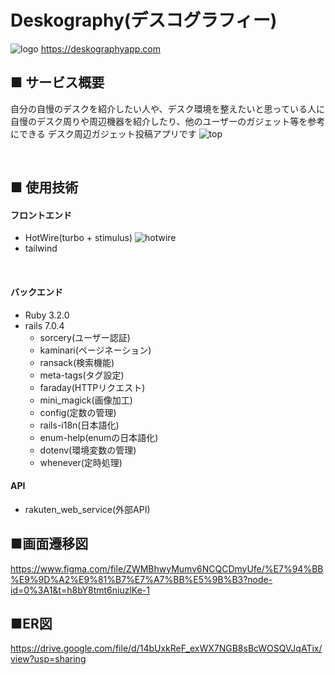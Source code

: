 # Deskography(デスコグラフィー)
![logo](https://github.com/super-man0115/deskography/assets/66407238/1d60f009-1200-437b-ba07-427899383fc9)
https://deskographyapp.com
<br>

## ■ サービス概要

  自分の自慢のデスクを紹介したい人や、デスク環境を整えたいと思っている人に
  自慢のデスク周りや周辺機器を紹介したり、他のユーザーのガジェット等を参考にできる
  デスク周辺ガジェット投稿アプリです
  ![top](https://github.com/super-man0115/deskography/assets/66407238/4ae92388-9d73-4d85-90ae-244b82c67c64)

  
<br>

## ■ 使用技術

  ####  フロントエンド
  - HotWire(turbo + stimulus)
  ![hotwire](https://github.com/super-man0115/deskography/assets/66407238/88f67eeb-d56b-41c0-b73f-540d892ba053)
  - tailwind
  
 <br>
 
 #### バックエンド
 - Ruby 3.2.0
 - rails 7.0.4
   - sorcery(ユーザー認証)
   - kaminari(ページネーション)
   - ransack(検索機能)
   - meta-tags(タグ設定)
   - faraday(HTTPリクエスト)
   - mini_magick(画像加工)
   - config(定数の管理)
   - rails-i18n(日本語化)
   - enum-help(enumの日本語化)
   - dotenv(環境変数の管理)
   - whenever(定時処理)
  
 #### API
 - rakuten_web_service(外部API)

## ■画面遷移図
  https://www.figma.com/file/ZWMBhwyMumv6NCQCDmyUfe/%E7%94%BB%E9%9D%A2%E9%81%B7%E7%A7%BB%E5%9B%B3?node-id=0%3A1&t=h8bY8tmt6niuzlKe-1

## ■ER図
  https://drive.google.com/file/d/14bUxkReF_exWX7NGB8sBcWOSQVJqATix/view?usp=sharing
